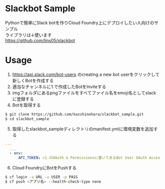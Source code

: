 # Slackbot Sample

Pythonで簡単にSlack botを作りCloud Foundry上にデプロイしたい人向けのサンプル  
ライブラリは↓使います  
https://github.com/lins05/slackbot


# Usage

1. https://api.slack.com/bot-users のcreating a new bot userをクリックして新しくBotを作成する
2. 適当なチャンネルに1.で作成したBotをInviteする
3. imgフォルダにあるpngファイルをすべてファイル名をemoji名としてslackに登録する
4. Botを取得する

```sh
$ git clone https://github.com/kazshinohara/slackbot_sample.git
$ cd slackbot_sample
```

5. 取得したslackbot_sampleディレクトリのmanifest.ymlに環境変数を追加する

```yaml
---
  ...
  - env:
      API_TOKEN: <1.のOAuth & Permissionsに書いてあるBot User OAuth Access Token>

```

6. Cloud FoundryにBotをPushする

```sh
$ cf login -a URL -u USER -p PASS
$ cf push <アプリ名> --health-check-type none
```
